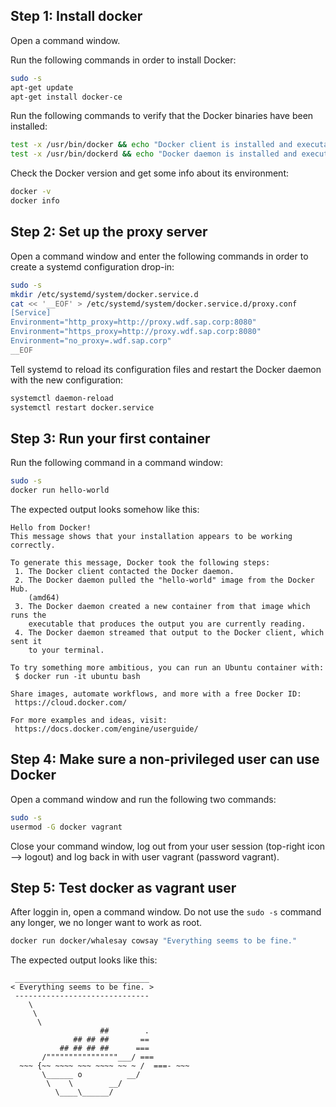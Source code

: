 ## Step 1: Install docker

Open a command window. 

Run the following commands in order to install Docker:

```bash
sudo -s
apt-get update
apt-get install docker-ce
```

Run the following commands to verify that the Docker binaries have been installed:

```bash
test -x /usr/bin/docker && echo "Docker client is installed and executable." 
test -x /usr/bin/dockerd && echo "Docker daemon is installed and executable." 
```

Check the Docker version and get some info about its environment:

```bash
docker -v
docker info
```

## Step 2: Set up the proxy server

Open a command window and enter the following commands in order to create a systemd configuration drop-in:

```bash
sudo -s
mkdir /etc/systemd/system/docker.service.d
cat << '__EOF' > /etc/systemd/system/docker.service.d/proxy.conf
[Service]
Environment="http_proxy=http://proxy.wdf.sap.corp:8080"
Environment="https_proxy=http://proxy.wdf.sap.corp:8080"
Environment="no_proxy=.wdf.sap.corp"
__EOF
```

Tell systemd to reload its configuration files and restart the Docker daemon with the new configuration:

```bash
systemctl daemon-reload
systemctl restart docker.service
```

## Step 3: Run your first container

Run the following command in a command window:

```bash
sudo -s
docker run hello-world
```

The expected output looks somehow like this:
```
Hello from Docker!
This message shows that your installation appears to be working correctly.

To generate this message, Docker took the following steps:
 1. The Docker client contacted the Docker daemon.
 2. The Docker daemon pulled the "hello-world" image from the Docker Hub.
    (amd64)
 3. The Docker daemon created a new container from that image which runs the
    executable that produces the output you are currently reading.
 4. The Docker daemon streamed that output to the Docker client, which sent it
    to your terminal.

To try something more ambitious, you can run an Ubuntu container with:
 $ docker run -it ubuntu bash

Share images, automate workflows, and more with a free Docker ID:
 https://cloud.docker.com/

For more examples and ideas, visit:
 https://docs.docker.com/engine/userguide/
```

## Step 4: Make sure a non-privileged user can use Docker

Open a command window and run the following two commands:
```bash
sudo -s
usermod -G docker vagrant
```

Close your command window, log out from your user session (top-right icon --> logout) and log back in with user vagrant (password vagrant).

## Step 5: Test docker as vagrant user

After loggin in, open a command window. Do not use the `sudo -s` command any longer, we no longer want to work as root.

```bash
docker run docker/whalesay cowsay "Everything seems to be fine."
```

The expected output looks like this:
```
 ______________________________ 
< Everything seems to be fine. >
 ------------------------------ 
    \
     \
      \     
                    ##        .            
              ## ## ##       ==            
           ## ## ## ##      ===            
       /""""""""""""""""___/ ===        
  ~~~ {~~ ~~~~ ~~~ ~~~~ ~~ ~ /  ===- ~~~   
       \______ o          __/            
        \    \        __/             
          \____\______/   
```

